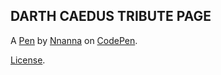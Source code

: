 DARTH CAEDUS TRIBUTE PAGE 
--------------------------


A [Pen](https://codepen.io/Nnanna/pen/ZMQNVQ) by [Nnanna](https://codepen.io/Nnanna) on [CodePen](https://codepen.io).

[License](https://codepen.io/Nnanna/pen/ZMQNVQ/license).
